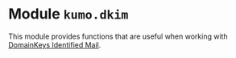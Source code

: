 # Module `kumo.dkim`

This module provides functions that are useful when working with [DomainKeys
Identified Mail](https://en.wikipedia.org/wiki/DomainKeys_Identified_Mail).
